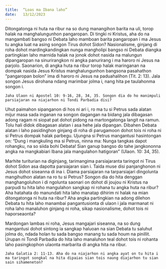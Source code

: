 ```yaml
---
title:  “Loas ma Ibana laho”
date:   13/12/2023
---
```


Ditongatonga ni huta na ribur na so dung manangihon barita na uli, torop halak na manghalungunhon pangaropan. Di tingki ni Kristus, aha do na mangambati bangso ni Debata laho mamboan barita pangaropan i ma Jesus tu angka luat na asing songon Tirus dohot Sidon? Nasionalisme, ginjang di roha dohot mardingkandingkan nunga mangholipi bangso ni Debata diangka partingkian laho marnida halak na jonok dohot nasida na malungun dipangaropan na sinurirangkon ni angka panurirang i ma haroro ni Jesus na parjolo. Saonarion, di angka huta na ribur torop halak maringanan na dompak nasida Jesus Kristus manghalungunhon bangsona pasahathon “pangaropan bolon” ima di haroro ni Jesus na paduahalihon (Tit. 2: 13). Jala songon Jesus dirohana ndang marimbar jolma i, nang hita pe taulahonma songon i.

`Jaha Ulaon ni Apostel 10: 9-16, 28, 34, 35. Songon dia do ho manimpuli parsiajaran na niajarhon ni Tondi Parbadia disi?`

Uhut paimahon sipanganon di hos ni ari i, ro ma tu si Petrus sada alatan mijur masa sada inganan na songon dagangan na bidang jala dibagasan adong ragam ni siopat pat dohot pidong na martongatonga langit na ramun. Tolu hali didok dibagasan alatan i asa hehe jala dipangan. Dibahen Debata alatan i laho pasidinghon ginjang di roha di parugamoon dohot tois ni roha ni si Petrus dompak halak parbegu. Ujungna si Petrus mangantusi hasintongan on: “Dung i mangkuling ma si Petrus, ninna ma: Nunga tangkas dapot rohangku, na so siida bohi Debata! Sian ganup bangso do tahe jangkononna angka na mangkabiari Ibana jala mangulahon hatigoran” (Ulaon. 10: 34, 35).

Marhite turiturian na diginjang, tarimangima parsiajaranta taringot ni Tirus dohot Sidon asa dapotta parsiajaran sian i. Taida muse disi panjanghonon ni Jesus dohot siseanna di ina i. Diama parsiajaran na tarparsiajari dingolunta mangihuthon alatan na ro tu si Petrus? Songon dia do hita denggan manghangoluhon i di ngolunta saonari on dohot di joujou ni Kristus na parpudi tu hita laho mangulahon sangkap ni rohana tu angka huta na ribur? Aha hatahata do manundati hita laho manatap dihirim ni halak na mian ditongatonga ni huta na ribur? Aha angka partingkian na adong dilehon Debata tu hita laho manambai pangantusionta di ulaon i jala marmanat ni roha laho manaluhon ginjang ni roha, sikap nasionalisme, dohot tois ni haporseaonta?

Mardongan lambas ni roha, Jesus mangajari siseanna, na so dung mangantusi dohot sintong ia sangkap haluoan na sian Debata tu saluhut jolma do, ndada holan tu sada bangso manang tu sada houm na pinillit. Urupan ni Tondi Parbadia do hita laho manaluhon teal dohot tois ni rohanta laho pasingkophon ulaonta marbarita di angka hita na ribur.

`Jaha Galatia 2: 11-13. Aha do na niajarhon ni angka ayat on tu hita i ma taringot songkal na hita dipaias sian tois naung diajarhon tu sian sain sihameneton?`